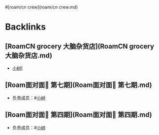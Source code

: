 
#[roam/cn crew](roam/cn crew.md)

# Backlinks
## [RoamCN grocery 大脑杂货店](RoamCN grocery 大脑杂货店.md)
- [小树](小树.md)[

## [Roam面对面🍜 第七期](Roam面对面🍜 第七期.md)
- 负责成员：#[小树](小树.md)

## [Roam面对面🍜 第四期](Roam面对面🍜 第四期.md)
- 负责成员：#[小树](小树.md)


